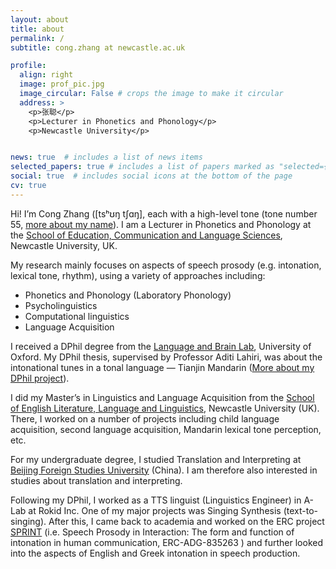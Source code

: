 ```yaml
---
layout: about
title: about
permalink: /
subtitle: cong.zhang at newcastle.ac.uk

profile:
  align: right
  image: prof_pic.jpg
  image_circular: False # crops the image to make it circular
  address: >
    <p>张聪</p>
    <p>Lecturer in Phonetics and Phonology</p>
    <p>Newcastle University</p>


news: true  # includes a list of news items
selected_papers: true # includes a list of papers marked as "selected={true}"
social: true  # includes social icons at the bottom of the page
cv: true
---
```


Hi! I’m Cong Zhang ([tsʰʊŋ tʃɑŋ], each with a high-level tone (tone number 55, [more about my name](https://congzhang-linguist.github.io/blog/2023/my-name/)). I am a Lecturer in Phonetics and Phonology at the [School of Education, Communication and Language Sciences](http://ncl.ac.uk/ecls/), Newcastle University, UK.

My research mainly focuses on aspects of speech prosody (e.g. intonation, lexical tone, rhythm), using a variety of approaches including:

- Phonetics and Phonology (Laboratory Phonology)
- Psycholinguistics
- Computational linguistics
- Language Acquisition

I received a DPhil degree from the [Language and Brain Lab](http://brainlab.clp.ox.ac.uk/), University of Oxford. My DPhil thesis, supervised by Professor Aditi Lahiri, was about the intonational tunes in a tonal language — Tianjin Mandarin ([More about my DPhil project](https://ora.ox.ac.uk/objects/uuid:3149a35c-e6c2-4f43-a41a-bdc08ebf08f6)).

I did my Master’s in Linguistics and Language Acquisition from the [School of English Literature, Language and Linguistics](https://www.ncl.ac.uk/elll/), Newcastle University (UK). There, I worked on a number of projects including child language acquisition, second language acquisition, Mandarin lexical tone perception, etc.

For my undergraduate degree, I studied Translation and Interpreting at [Beijing Foreign Studies University](https://www.bfsu.edu.cn/) (China). I am therefore also interested in studies about translation and interpreting.

Following my DPhil, I worked as a TTS linguist (Linguistics Engineer) in A-Lab at Rokid Inc. One of my major projects was Singing Synthesis (text-to-singing). After this, I came back to academia and worked on the ERC project [SPRINT](https://sprintproject.io/) (i.e. Speech Prosody in Interaction: The form and function of intonation in human communication, ERC-ADG-835263 ) and further looked into the aspects of English and Greek intonation in speech production.

<div class="cv">

</div>